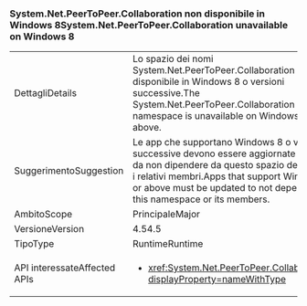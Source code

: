 ### <a name="systemnetpeertopeercollaboration-unavailable-on-windows-8"></a><span data-ttu-id="5d834-101">System.Net.PeerToPeer.Collaboration non disponibile in Windows 8</span><span class="sxs-lookup"><span data-stu-id="5d834-101">System.Net.PeerToPeer.Collaboration unavailable on Windows 8</span></span>

|   |   |
|---|---|
|<span data-ttu-id="5d834-102">Dettagli</span><span class="sxs-lookup"><span data-stu-id="5d834-102">Details</span></span>|<span data-ttu-id="5d834-103">Lo spazio dei nomi System.Net.PeerToPeer.Collaboration non è disponibile in Windows 8 o versioni successive.</span><span class="sxs-lookup"><span data-stu-id="5d834-103">The System.Net.PeerToPeer.Collaboration namespace is unavailable on Windows 8 or above.</span></span>|
|<span data-ttu-id="5d834-104">Suggerimento</span><span class="sxs-lookup"><span data-stu-id="5d834-104">Suggestion</span></span>|<span data-ttu-id="5d834-105">Le app che supportano Windows 8 o versioni successive devono essere aggiornate in modo da non dipendere da questo spazio dei nomi o i relativi membri.</span><span class="sxs-lookup"><span data-stu-id="5d834-105">Apps that support Windows 8 or above must be updated to not depend on this namespace or its members.</span></span>|
|<span data-ttu-id="5d834-106">Ambito</span><span class="sxs-lookup"><span data-stu-id="5d834-106">Scope</span></span>|<span data-ttu-id="5d834-107">Principale</span><span class="sxs-lookup"><span data-stu-id="5d834-107">Major</span></span>|
|<span data-ttu-id="5d834-108">Versione</span><span class="sxs-lookup"><span data-stu-id="5d834-108">Version</span></span>|<span data-ttu-id="5d834-109">4.5</span><span class="sxs-lookup"><span data-stu-id="5d834-109">4.5</span></span>|
|<span data-ttu-id="5d834-110">Tipo</span><span class="sxs-lookup"><span data-stu-id="5d834-110">Type</span></span>|<span data-ttu-id="5d834-111">Runtime</span><span class="sxs-lookup"><span data-stu-id="5d834-111">Runtime</span></span>|
|<span data-ttu-id="5d834-112">API interessate</span><span class="sxs-lookup"><span data-stu-id="5d834-112">Affected APIs</span></span>|<ul><li><xref:System.Net.PeerToPeer.Collaboration?displayProperty=nameWithType></li></ul>|

